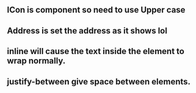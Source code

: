 ## ICon is component so need to use Upper case

## Address is set the address as it shows lol

## inline will cause the text inside the element to wrap normally.

## justify-between give space between elements.
